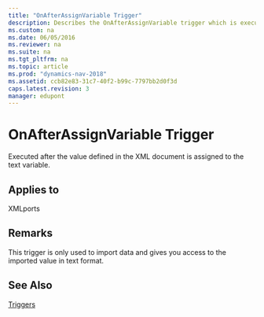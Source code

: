 ```yaml
---
title: "OnAfterAssignVariable Trigger" 
description: Describes the OnAfterAssignVariable trigger which is executed after the value defined in the XML document is assigned to the text variable.
ms.custom: na
ms.date: 06/05/2016
ms.reviewer: na
ms.suite: na
ms.tgt_pltfrm: na
ms.topic: article
ms.prod: "dynamics-nav-2018"
ms.assetid: ccb82e83-31c7-40f2-b99c-7797bb2d0f3d
caps.latest.revision: 3
manager: edupont
---
```

# OnAfterAssignVariable Trigger
Executed after the value defined in the XML document is assigned to the text variable.  
  
## Applies to  
 XMLports  
  
## Remarks  
 This trigger is only used to import data and gives you access to the imported value in text format.  
  
## See Also  
 [Triggers](Triggers.md)